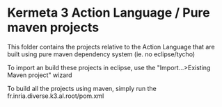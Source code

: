 Kermeta 3 Action Language / Pure maven projects
===============================================
This folder contains the projects relative to the Action Language that are built using pure maven dependency system (ie. no eclipse/tycho)

To import an build these projects in eclipse, use the "Import...>Existing Maven project" wizard

To build all the projects using maven, simply run the fr.inria.diverse.k3.al.root/pom.xml 